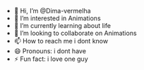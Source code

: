 - 👋 Hi, I’m @Dima-vermelha
- 👀 I’m interested in Animations 
- 🌱 I’m currently learning about life
- 💞️ I’m looking to collaborate on Animations 
- 📫 How to reach me i dont know
- 😄 Pronouns: i dont have
- ⚡ Fun fact: i love one guy

<!---
Dima-vermelha/Dima-vermelha is a ✨ special ✨ repository because its `README.md` (this file) appears on your GitHub profile.
You can click the Preview link to take a look at your changes.
--->
